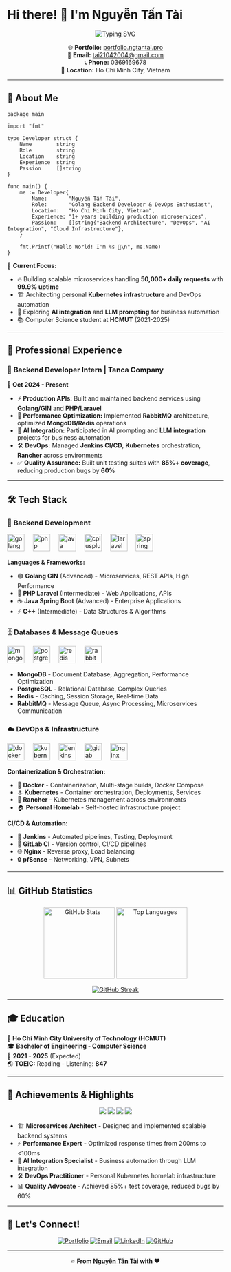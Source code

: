 # Hi there! 👋 I'm Nguyễn Tấn Tài

<div align="center">
  
[![Typing SVG](https://readme-typing-svg.herokuapp.com?font=Fira+Code&size=30&pause=1000&color=00D9FF&center=true&vCenter=true&width=600&lines=Golang+Backend+Developer;DevOps+Enthusiast;Microservices+Architect;AI+Integration+Specialist)](https://git.io/typing-svg)

</div>

<div align="center">
  
🌐 **Portfolio:** [portfolio.ngtantai.pro](https://portfolio.ngtantai.pro)  
📧 **Email:** tai21042004@gmail.com  
📞 **Phone:** 0369169678  
📍 **Location:** Ho Chi Minh City, Vietnam

</div>

---

## 🚀 About Me

```golang
package main

import "fmt"

type Developer struct {
    Name        string
    Role        string
    Location    string
    Experience  string
    Passion     []string
}

func main() {
    me := Developer{
        Name:       "Nguyễn Tấn Tài",
        Role:       "Golang Backend Developer & DevOps Enthusiast",
        Location:   "Ho Chi Minh City, Vietnam",
        Experience: "1+ years building production microservices",
        Passion:    []string{"Backend Architecture", "DevOps", "AI Integration", "Cloud Infrastructure"},
    }
    
    fmt.Printf("Hello World! I'm %s 🚀\n", me.Name)
}
```

🎯 **Current Focus:**
- 🔥 Building scalable microservices handling **50,000+ daily requests** with **99.9% uptime**
- 🏗️ Architecting personal **Kubernetes infrastructure** and DevOps automation
- 🤖 Exploring **AI integration** and **LLM prompting** for business automation
- 📚 Computer Science student at **HCMUT** (2021-2025)

---

## 💼 Professional Experience

### 🏢 **Backend Developer Intern** | Tanca Company
**📅 Oct 2024 - Present**

- ⚡ **Production APIs:** Built and maintained backend services using **Golang/GIN** and **PHP/Laravel**
- 🚀 **Performance Optimization:** Implemented **RabbitMQ** architecture, optimized **MongoDB/Redis** operations
- 🤖 **AI Integration:** Participated in AI prompting and **LLM integration** projects for business automation
- 🛠️ **DevOps:** Managed **Jenkins CI/CD**, **Kubernetes** orchestration, **Rancher** across environments
- ✅ **Quality Assurance:** Built unit testing suites with **85%+ coverage**, reducing production bugs by **60%**

---

## 🛠️ Tech Stack

### 🔧 **Backend Development**
<div align="left">
  <img src="https://cdn.jsdelivr.net/gh/devicons/devicon/icons/go/go-original.svg" height="40" alt="golang logo" />
  <img width="12" />
  <img src="https://cdn.jsdelivr.net/gh/devicons/devicon/icons/php/php-original.svg" height="40" alt="php logo" />
  <img width="12" />
  <img src="https://cdn.jsdelivr.net/gh/devicons/devicon/icons/java/java-original.svg" height="40" alt="java logo" />
  <img width="12" />
  <img src="https://cdn.jsdelivr.net/gh/devicons/devicon/icons/cplusplus/cplusplus-original.svg" height="40" alt="cplusplus logo" />
  <img width="12" />
  <img src="https://cdn.jsdelivr.net/gh/devicons/devicon/icons/laravel/laravel-plain.svg" height="40" alt="laravel logo" />
  <img width="12" />
  <img src="https://cdn.jsdelivr.net/gh/devicons/devicon/icons/spring/spring-original.svg" height="40" alt="spring logo" />
</div>

**Languages & Frameworks:**
- 🟢 **Golang GIN** (Advanced) - Microservices, REST APIs, High Performance
- 🔵 **PHP Laravel** (Intermediate) - Web Applications, APIs
- ☕ **Java Spring Boot** (Advanced) - Enterprise Applications
- ⚡ **C++** (Intermediate) - Data Structures & Algorithms

### 🗄️ **Databases & Message Queues**
<div align="left">
  <img src="https://cdn.jsdelivr.net/gh/devicons/devicon/icons/mongodb/mongodb-original.svg" height="40" alt="mongodb logo" />
  <img width="12" />
  <img src="https://cdn.jsdelivr.net/gh/devicons/devicon/icons/postgresql/postgresql-original.svg" height="40" alt="postgresql logo" />
  <img width="12" />
  <img src="https://cdn.jsdelivr.net/gh/devicons/devicon/icons/redis/redis-original.svg" height="40" alt="redis logo" />
  <img width="12" />
  <img src="https://www.vectorlogo.zone/logos/rabbitmq/rabbitmq-icon.svg" height="40" alt="rabbitmq logo" />
</div>

- **MongoDB** - Document Database, Aggregation, Performance Optimization
- **PostgreSQL** - Relational Database, Complex Queries
- **Redis** - Caching, Session Storage, Real-time Data
- **RabbitMQ** - Message Queue, Async Processing, Microservices Communication

### ☁️ **DevOps & Infrastructure**
<div align="left">
  <img src="https://cdn.jsdelivr.net/gh/devicons/devicon/icons/docker/docker-original.svg" height="40" alt="docker logo" />
  <img width="12" />
  <img src="https://cdn.jsdelivr.net/gh/devicons/devicon/icons/kubernetes/kubernetes-plain.svg" height="40" alt="kubernetes logo" />
  <img width="12" />
  <img src="https://cdn.jsdelivr.net/gh/devicons/devicon/icons/jenkins/jenkins-original.svg" height="40" alt="jenkins logo" />
  <img width="12" />
  <img src="https://cdn.jsdelivr.net/gh/devicons/devicon/icons/gitlab/gitlab-original.svg" height="40" alt="gitlab logo" />
  <img width="12" />
  <img src="https://cdn.jsdelivr.net/gh/devicons/devicon/icons/nginx/nginx-original.svg" height="40" alt="nginx logo" />
</div>

**Containerization & Orchestration:**
- 🐳 **Docker** - Containerization, Multi-stage builds, Docker Compose
- ⚓ **Kubernetes** - Container orchestration, Deployments, Services
- 🚀 **Rancher** - Kubernetes management across environments
- 🏠 **Personal Homelab** - Self-hosted infrastructure project

**CI/CD & Automation:**
- 🔄 **Jenkins** - Automated pipelines, Testing, Deployment
- 🦊 **GitLab CI** - Version control, CI/CD pipelines
- 🌐 **Nginx** - Reverse proxy, Load balancing
- 🔒 **pfSense** - Networking, VPN, Subnets

---

## 📊 GitHub Statistics

<div align="center">
  
<img src="https://github-readme-stats.vercel.app/api?username=YOUR_USERNAME&theme=tokyonight&show_icons=true&hide_border=false&count_private=true" alt="GitHub Stats" height="165">
<img src="https://github-readme-stats.vercel.app/api/top-langs/?username=YOUR_USERNAME&theme=tokyonight&show_icons=true&hide_border=false&layout=compact" alt="Top Languages" height="165">

</div>

<div align="center">
  
[![GitHub Streak](https://streak-stats.demolab.com/?user=YOUR_USERNAME&theme=tokyonight)](https://git.io/streak-stats)

</div>

---

## 🎓 Education

**🏫 Ho Chi Minh City University of Technology (HCMUT)**  
🎓 **Bachelor of Engineering - Computer Science**  
📅 **2021 - 2025** (Expected)  
🌏 **TOEIC:** Reading - Listening: **847**

---

## 🌟 Achievements & Highlights

<div align="center">

![](https://img.shields.io/badge/Experience-1%2B%20Years-blue?style=for-the-badge&logo=calendar&logoColor=white)
![](https://img.shields.io/badge/Daily%20Requests-50K%2B-green?style=for-the-badge&logo=trending-up&logoColor=white)
![](https://img.shields.io/badge/Test%20Coverage-85%25%2B-yellow?style=for-the-badge&logo=test-tube&logoColor=white)
![](https://img.shields.io/badge/Bug%20Reduction-60%25-red?style=for-the-badge&logo=bug&logoColor=white)

</div>

- 🏗️ **Microservices Architect** - Designed and implemented scalable backend systems
- ⚡ **Performance Expert** - Optimized response times from 200ms to <100ms
- 🤖 **AI Integration Specialist** - Business automation through LLM integration
- 🛠️ **DevOps Practitioner** - Personal Kubernetes homelab infrastructure
- 📊 **Quality Advocate** - Achieved 85%+ test coverage, reduced bugs by 60%

---

## 🤝 Let's Connect!

<div align="center">

[![Portfolio](https://img.shields.io/badge/Portfolio-FF5722?style=for-the-badge&logo=firefox&logoColor=white)](https://portfolio.ngtantai.pro)
[![Email](https://img.shields.io/badge/Gmail-D14836?style=for-the-badge&logo=gmail&logoColor=white)](mailto:tai21042004@gmail.com)
[![LinkedIn](https://img.shields.io/badge/LinkedIn-0077B5?style=for-the-badge&logo=linkedin&logoColor=white)](#)
[![GitHub](https://img.shields.io/badge/GitHub-100000?style=for-the-badge&logo=github&logoColor=white)](https://github.com/YOUR_USERNAME)

</div>

---

<div align="center">

⭐ **From [Nguyễn Tấn Tài](https://github.com/YOUR_USERNAME) with ❤️**

</div>